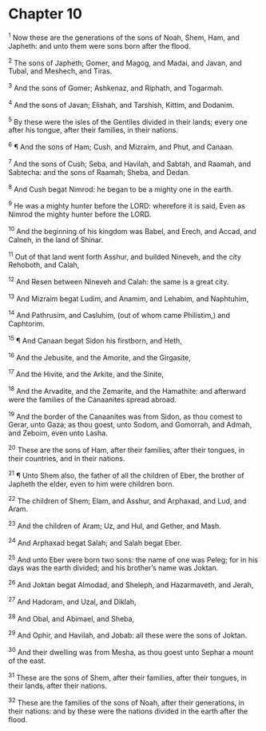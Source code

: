 # Chapter 10

<sup>1</sup> Now these are the generations of the sons of Noah, Shem, Ham, and Japheth: and unto them were sons born after the flood. 

<sup>2</sup> The sons of Japheth; Gomer, and Magog, and Madai, and Javan, and Tubal, and Meshech, and Tiras. 

<sup>3</sup> And the sons of Gomer; Ashkenaz, and Riphath, and Togarmah. 

<sup>4</sup> And the sons of Javan; Elishah, and Tarshish, Kittim, and Dodanim. 

<sup>5</sup> By these were the isles of the Gentiles divided in their lands; every one after his tongue, after their families, in their nations. 

<sup>6</sup> ¶ And the sons of Ham; Cush, and Mizraim, and Phut, and Canaan. 

<sup>7</sup> And the sons of Cush; Seba, and Havilah, and Sabtah, and Raamah, and Sabtecha: and the sons of Raamah; Sheba, and Dedan. 

<sup>8</sup> And Cush begat Nimrod: he began to be a mighty one in the earth. 

<sup>9</sup> He was a mighty hunter before the LORD: wherefore it is said, Even as Nimrod the mighty hunter before the LORD. 

<sup>10</sup> And the beginning of his kingdom was Babel, and Erech, and Accad, and Calneh, in the land of Shinar. 

<sup>11</sup> Out of that land went forth Asshur, and builded Nineveh, and the city Rehoboth, and Calah, 

<sup>12</sup> And Resen between Nineveh and Calah: the same is a great city. 

<sup>13</sup> And Mizraim begat Ludim, and Anamim, and Lehabim, and Naphtuhim, 

<sup>14</sup> And Pathrusim, and Casluhim, (out of whom came Philistim,) and Caphtorim. 

<sup>15</sup> ¶ And Canaan begat Sidon his firstborn, and Heth, 

<sup>16</sup> And the Jebusite, and the Amorite, and the Girgasite, 

<sup>17</sup> And the Hivite, and the Arkite, and the Sinite, 

<sup>18</sup> And the Arvadite, and the Zemarite, and the Hamathite: and afterward were the families of the Canaanites spread abroad. 

<sup>19</sup> And the border of the Canaanites was from Sidon, as thou comest to Gerar, unto Gaza; as thou goest, unto Sodom, and Gomorrah, and Admah, and Zeboim, even unto Lasha. 

<sup>20</sup> These are the sons of Ham, after their families, after their tongues, in their countries, and in their nations. 

<sup>21</sup> ¶ Unto Shem also, the father of all the children of Eber, the brother of Japheth the elder, even to him were children born. 

<sup>22</sup> The children of Shem; Elam, and Asshur, and Arphaxad, and Lud, and Aram. 

<sup>23</sup> And the children of Aram; Uz, and Hul, and Gether, and Mash. 

<sup>24</sup> And Arphaxad begat Salah; and Salah begat Eber. 

<sup>25</sup> And unto Eber were born two sons: the name of one was Peleg; for in his days was the earth divided; and his brother’s name was Joktan. 

<sup>26</sup> And Joktan begat Almodad, and Sheleph, and Hazarmaveth, and Jerah, 

<sup>27</sup> And Hadoram, and Uzal, and Diklah, 

<sup>28</sup> And Obal, and Abimael, and Sheba, 

<sup>29</sup> And Ophir, and Havilah, and Jobab: all these were the sons of Joktan. 

<sup>30</sup> And their dwelling was from Mesha, as thou goest unto Sephar a mount of the east. 

<sup>31</sup> These are the sons of Shem, after their families, after their tongues, in their lands, after their nations. 

<sup>32</sup> These are the families of the sons of Noah, after their generations, in their nations: and by these were the nations divided in the earth after the flood. 



